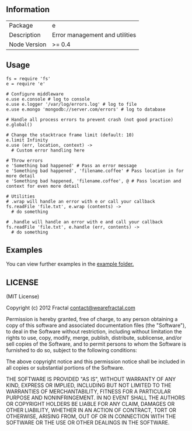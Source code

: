## Information

<table>
<tr>
<td>Package</td><td>e</td>
</tr>
<tr>
<td>Description</td>
<td>Error management and utilities</td>
</tr>
<tr>
<td>Node Version</td>
<td>>= 0.4</td>
</tr>
</table>

## Usage

```coffee-script
fs = require 'fs'
e = require 'e'

# Configure middleware
e.use e.console # log to console
e.use e.logger '/var/log/errors.log' # log to file
e.use e.mongo 'mongodb://server.com/errors' # log to database

# Handle all process errors to prevent crash (not good practice)
e.global()

# Change the stacktrace frame limit (default: 10)
e.limit Infinity
e.use (err, location, context) ->
  # Custom error handling here

# Throw errors
e 'Something bad happened' # Pass an error message
e 'Something bad happened', 'filename.coffee' # Pass location in for more detail
e 'Something bad happened, 'filename.coffee', @ # Pass location and context for even more detail

# Utilities
# .wrap will handle an error with e or call your callback
fs.readFile 'file.txt', e.wrap (contents) ->
  # do something

# .handle will handle an error with e and call your callback
fs.readFile 'file.txt', e.handle (err, contents) ->
  # do something
```

## Examples

You can view further examples in the [example folder.](https://github.com/wearefractal/e/tree/master/examples)

## LICENSE

(MIT License)

Copyright (c) 2012 Fractal <contact@wearefractal.com>

Permission is hereby granted, free of charge, to any person obtaining
a copy of this software and associated documentation files (the
"Software"), to deal in the Software without restriction, including
without limitation the rights to use, copy, modify, merge, publish,
distribute, sublicense, and/or sell copies of the Software, and to
permit persons to whom the Software is furnished to do so, subject to
the following conditions:

The above copyright notice and this permission notice shall be
included in all copies or substantial portions of the Software.

THE SOFTWARE IS PROVIDED "AS IS", WITHOUT WARRANTY OF ANY KIND,
EXPRESS OR IMPLIED, INCLUDING BUT NOT LIMITED TO THE WARRANTIES OF
MERCHANTABILITY, FITNESS FOR A PARTICULAR PURPOSE AND
NONINFRINGEMENT. IN NO EVENT SHALL THE AUTHORS OR COPYRIGHT HOLDERS BE
LIABLE FOR ANY CLAIM, DAMAGES OR OTHER LIABILITY, WHETHER IN AN ACTION
OF CONTRACT, TORT OR OTHERWISE, ARISING FROM, OUT OF OR IN CONNECTION
WITH THE SOFTWARE OR THE USE OR OTHER DEALINGS IN THE SOFTWARE.

